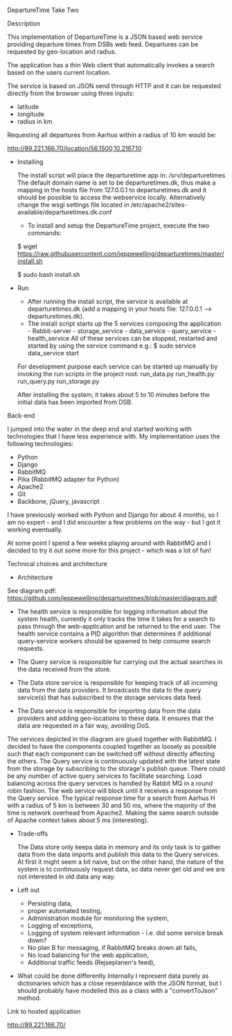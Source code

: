 DepartureTime Take Two

Description

This implementation of DepartureTime is a JSON based web service providing departure times from DSBs web feed.
Departures can be requested by geo-location and radius.

The application has a thin Web client that automatically invokes a search
based on the users current location.

The service is based on JSON send through HTTP and it can be requested
directly from the browser using three inputs: 
 - latitude
 - longitude
 - radius in km

Requesting all departures from Aarhus within a radius of 10 km would be:

http://89.221.166.70/location/56.1500,10.2167,10


- Installing

   The install script will place the departuretime app in: /srv/departuretimes
   The default domain name is set to be departuretimes.dk, thus make a mapping in the hosts file from 127.0.0.1 to
   departuretimes.dk and it should be possible to access the webservice locally.
   Alternatively change the wsgi settings file located in /etc/apache2/sites-available/departuretimes.dk.conf

  - To install and setup the DepartureTime project, execute the two commands:

  $ wget https://raw.githubusercontent.com/jeppewelling/departuretimes/master/install.sh

  $ sudo bash install.sh


- Run

  - After running the install script, the service is available at departuretimes.dk
    (add a mapping in your hosts file: 127.0.0.1 --> departuretimes.dk).
  - The install script starts up the 5 services composing the application
        - Rabbit-server
        - storage_service
        - data_service
        - query_service
        - health_service
   All of these services can be stopped, restarted and started by using the service command e.g.:
   $ sudo service data_service start

   For development purpose each service can be started up manually by invoking the run scripts in the project root:
   run_data.py
   run_health.py
   run_query.py
   run_storage.py

   After installing the system, it takes about 5 to 10 minutes before the initial data has been imported from DSB.


Back-end

I jumped into the water in the deep end and started working with
technologies that I have less experience with. My implementation uses
the following technologies:

 - Python
 - Django
 - RabbitMQ
 - Pika (RabbitMQ adapter for Python)
 - Apache2
 - Git
 - Backbone, jQuery, javascript

 I have previously worked with Python and Django for about 4 months,
 so I am no expert - and I did encounter a few problems on the way - but I
 got it working eventually.

 At some point I spend a few weeks playing around with RabbitMQ and I
 decided to try it out some more for this project - which was a lot of
 fun!


Technical choices and architecture

 - Architecture

  See diagram.pdf:
  https://github.com/jeppewelling/departuretimes/blob/master/diagram.pdf

  - The health service
        is responsible for logging information about the system health,
        currently it only tracks the time it takes for a search to pass through the web-application
        and be returned to the end user.
        The health service contains a PID algorithm that determines if additional query-service workers
        should be spawned to help consume search requests.

  - The Query service
        is responsible for carrying out the actual searches in the data received from the store.

  - The Data store service
        is responsible for keeping track of all incoming data from the data providers.
        It broadcasts the data to the query service(s) that has subscribed to the storage services data feed.

  - The Data service
        is responsible for importing data from the data providers and adding geo-locations to these data.
        It ensures that the data are requested in a fair way, avoiding DoS.


  The services depicted in the diagram are glued together with RabbitMQ.
  I decided to have the components coupled together as loosely as possible
  such that each component can be switched off without directly affecting
  the others.
  The Query service is continuously updated with the latest state from the
  storage by subscribing to the storage's publish queue.  There could be any
  number of active query services to facilitate searching. Load balancing
  across the query services is handled by Rabbit MQ in a round robin fashion.
  The web service will block until it receives a response from the Query service.
  The typical response time for a search from Aarhus H with a radius of 5 km is
  between 30 and 50 ms, where the majority of the time is network overhead from Apache2.
  Making the same search outside of Apache context takes about 5 ms (interesting).


 - Trade-offs
   
   The Data store only keeps data in memory and its only task is to gather
   data from the data imports and publish this data to the Query services.
   At first it might seem a bit naive, but on the other hand, the nature of
   the system is to continuously request data, so data never get old and we
   are not interested in old data any way.


 - Left out 
   - Persisting data,
   - proper automated testing,
   - Administration module for monitoring the system,
   - Logging of exceptions,
   - Logging of system relevant information - i.e. did some service break down?
   - No plan B for messaging, if RabbitMQ breaks down all fails,
   - No load balancing for the web application,
   - Additional traffic feeds (Rejseplanen's feed),

 - What could be done differently
    Internally I represent data purely as dictionaries which has a close resemblance with the JSON format,
    but I should probably have modelled this as a class with a "convertToJson" method.

   

Link to hosted application

http://89.221.166.70/
